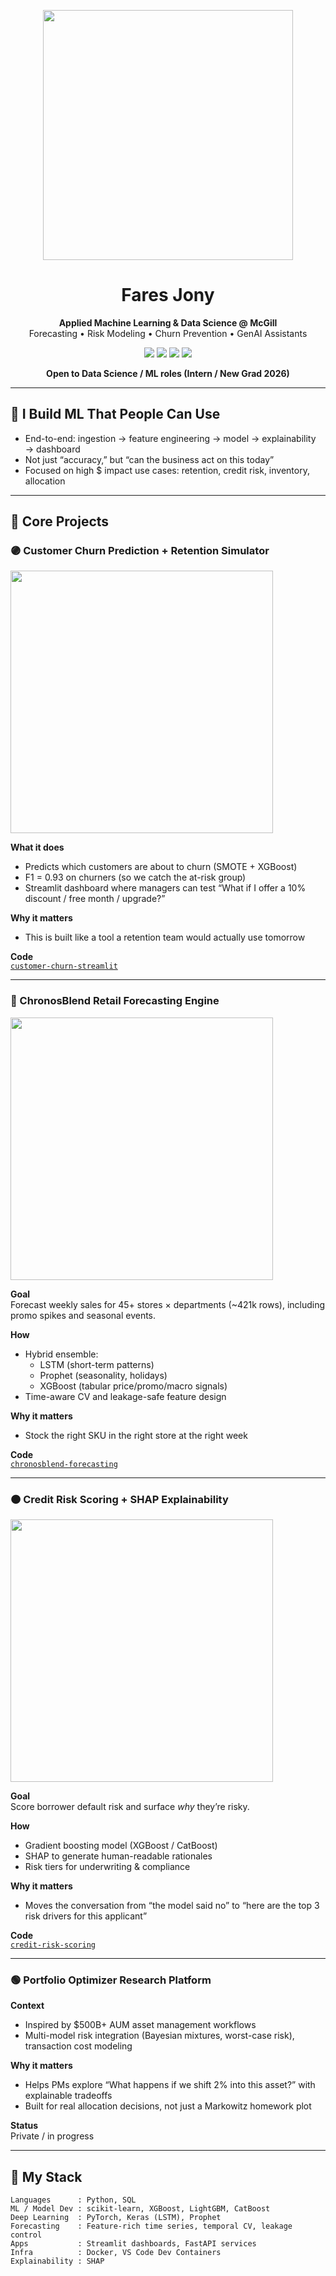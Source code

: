 <p align="center">
  <img src="./assets/terminal_wave.gif" width="400px"/>
</p>

<h1 align="center">Fares Jony</h1>

<p align="center">
  <b>Applied Machine Learning & Data Science @ McGill</b><br/>
  Forecasting • Risk Modeling • Churn Prevention • GenAI Assistants
</p>

<p align="center">
  <img src="https://img.shields.io/badge/Machine%20Learning-Production--Ready-success?style=flat-square&logo=python" />
  <img src="https://img.shields.io/badge/Forecasting-Temporal%20CV%20%7C%20LSTM%20%2B%20Prophet-blueviolet?style=flat-square" />
  <img src="https://img.shields.io/badge/Explainability-SHAP%20Insights-orange?style=flat-square" />
  <img src="https://img.shields.io/badge/Reproducible-Dockerized-lightgrey?style=flat-square&logo=docker" />
</p>

<p align="center">
  <b>Open to Data Science / ML roles (Intern / New Grad 2026)</b>
</p>

---

## 🚀 I Build ML That People Can Use
- End-to-end: ingestion → feature engineering → model → explainability → dashboard
- Not just “accuracy,” but “can the business act on this today”
- Focused on high $ impact use cases: retention, credit risk, inventory, allocation

---

## 🔬 Core Projects

### 🟣 Customer Churn Prediction + Retention Simulator
<p float="left">
  <img src="./assets/churn_dashboard.gif" width="420px"/>
</p>

**What it does**  
- Predicts which customers are about to churn (SMOTE + XGBoost)  
- F1 = 0.93 on churners (so we catch the at-risk group)  
- Streamlit dashboard where managers can test “What if I offer a 10% discount / free month / upgrade?”

**Why it matters**  
- This is built like a tool a retention team would actually use tomorrow

**Code**  
[`customer-churn-streamlit`](https://github.com/YOUR_USERNAME/customer-churn-streamlit)

---

### 🔵 ChronosBlend Retail Forecasting Engine
<p float="left">
  <img src="./assets/chronosblend_forecast.gif" width="420px"/>
</p>

**Goal**  
Forecast weekly sales for 45+ stores × departments (~421k rows), including promo spikes and seasonal events.

**How**  
- Hybrid ensemble:
  - LSTM (short-term patterns)
  - Prophet (seasonality, holidays)
  - XGBoost (tabular price/promo/macro signals)
- Time-aware CV and leakage-safe feature design

**Why it matters**  
- Stock the right SKU in the right store at the right week

**Code**  
[`chronosblend-forecasting`](https://github.com/YOUR_USERNAME/chronosblend-forecasting)

---

### 🟠 Credit Risk Scoring + SHAP Explainability
<p float="left">
  <img src="./assets/shap_anim.gif" width="420px"/>
</p>

**Goal**  
Score borrower default risk and surface *why* they’re risky.

**How**  
- Gradient boosting model (XGBoost / CatBoost)
- SHAP to generate human-readable rationales
- Risk tiers for underwriting & compliance

**Why it matters**  
- Moves the conversation from “the model said no” to “here are the top 3 risk drivers for this applicant”

**Code**  
[`credit-risk-scoring`](https://github.com/YOUR_USERNAME/credit-risk-scoring)

---

### 🟢 Portfolio Optimizer Research Platform
**Context**  
- Inspired by $500B+ AUM asset management workflows  
- Multi-model risk integration (Bayesian mixtures, worst-case risk), transaction cost modeling

**Why it matters**  
- Helps PMs explore “What happens if we shift 2% into this asset?” with explainable tradeoffs  
- Built for real allocation decisions, not just a Markowitz homework plot

**Status**  
Private / in progress

---

## 🧰 My Stack
```text
Languages      : Python, SQL
ML / Model Dev : scikit-learn, XGBoost, LightGBM, CatBoost
Deep Learning  : PyTorch, Keras (LSTM), Prophet
Forecasting    : Feature-rich time series, temporal CV, leakage control
Apps           : Streamlit dashboards, FastAPI services
Infra          : Docker, VS Code Dev Containers
Explainability : SHAP
